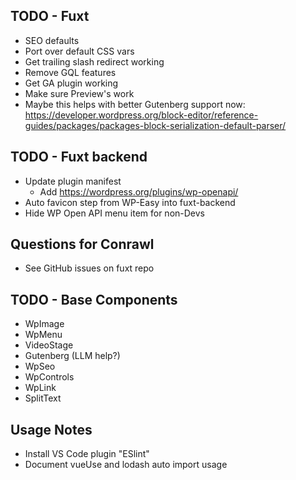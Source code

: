 ## TODO - Fuxt
- SEO defaults
- Port over default CSS vars
- Get trailing slash redirect working
- Remove GQL features
- Get GA plugin working
- Make sure Preview's work
- Maybe this helps with better Gutenberg support now: https://developer.wordpress.org/block-editor/reference-guides/packages/packages-block-serialization-default-parser/


## TODO - Fuxt backend
- Update plugin manifest
    - Add https://wordpress.org/plugins/wp-openapi/
- Auto favicon step from WP-Easy into fuxt-backend
- Hide WP Open API menu item for non-Devs

## Questions for Conrawl
- See GitHub issues on fuxt repo

## TODO - Base Components
- WpImage
- WpMenu
- VideoStage
- Gutenberg (LLM help?)
- WpSeo
- WpControls
- WpLink
- SplitText

## Usage Notes
- Install VS Code plugin "ESlint"
- Document vueUse and lodash auto import usage